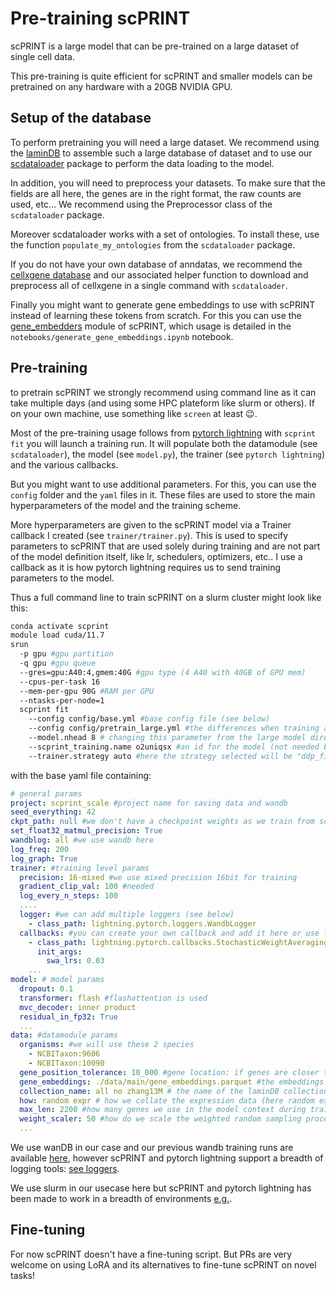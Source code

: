 # Pre-training scPRINT

scPRINT is a large model that can be pre-trained on a large dataset of single cell data.

This pre-training is quite efficient for scPRINT and smaller models can be pretrained on any hardware with a 20GB NVIDIA GPU.

## Setup of the database

To perform pretraining you will need a large dataset. We recommend using the [laminDB](https://lamin.ai) to assemble such a large database of dataset and to use our [scdataloader](https://github.com/jkobject/scDataLoader) package to perform the data loading to the model.

In addition, you will need to preprocess your datasets. To make sure that the fields are all here, the genes are in the right format, the raw counts are used, etc... We recommend using the Preprocessor class of the `scdataloader` package.

Moreover scdataloader works with a set of ontologies. To install these, use the function `populate_my_ontologies` from the `scdataloader` package.

If you do not have your own database of anndatas, we recommend the [cellxgene database](https://cellxgene.cziscience.com/) and our associated helper function to download and preprocess all of cellxgene in a single command with `scdataloader`.

Finally you might want to generate gene embeddings to use with scPRINT instead of learning these tokens from scratch. For this you can use the [gene_embedders](embedder.md) module of scPRINT, which usage is detailed in the `notebooks/generate_gene_embeddings.ipynb` notebook.

## Pre-training

to pretrain scPRINT we strongly recommend using command line as it can take multiple days (and using some HPC plateform like slurm or others). If on your own machine, use something like `screen` at least 😉.

Most of the pre-training usage follows from [pytorch lightning](https://lightning.ai/docs/pytorch/stable/levels/intermediate.html) with `scprint fit` you will launch a training run. It will populate both the datamodule (see `scdataloader`), the model (see `model.py`), the trainer (see `pytorch lightning`) and the various callbacks.

But you might want to use additional parameters. For this, you can use the `config` folder and the `yaml` files in it. These files are used to store the main hyperparameters of the model and the training scheme.

More hyperparameters are given to the scPRINT model via a Trainer callback I created (see `trainer/trainer.py`). This is used to specify parameters to scPRINT that are used solely during training and are not part of the model definition itself, like lr, schedulers, optimizers, etc.. I use a callback as it is how pytorch lightning requires us to send training parameters to the model.

Thus a full command line to train scPRINT on a slurm cluster might look like this:

```bash
conda activate scprint
module load cuda/11.7
srun 
  -p gpu #gpu partition
  -q gpu #gpu queue
  --gres=gpu:A40:4,gmem:40G #gpu type (4 A40 with 40GB of GPU mem)
  --cpus-per-task 16
  --mem-per-gpu 90G #RAM per GPU
  --ntasks-per-node=1 
  scprint fit 
    --config config/base.yml #base config file (see below)
    --config config/pretrain_large.yml #the differences when training a large model
    --model.nhead 8 # changing this parameter from the large model directly in command line (cannot do 4 heads of 128dim with A40 GPUs...)
    --scprint_training.name o2uniqsx #an id for the model (not needed but useful)
    --trainer.strategy auto #here the strategy selected will be "ddp_find_unused_parameters_true"
```

with the base yaml file containing:

```yaml
# general params
project: scprint_scale #project name for saving data and wandb
seed_everything: 42
ckpt_path: null #we don't have a checkpoint weights as we train from scratch
set_float32_matmul_precision: True
wandblog: all #we use wandb here
log_freq: 200
log_graph: True
trainer: #training level params
  precision: 16-mixed #we use mixed precision 16bit for training
  gradient_clip_val: 100 #needed
  log_every_n_steps: 100
  ....
  logger: #we can add multiple loggers (see below)
    - class_path: lightning.pytorch.loggers.WandbLogger
  callbacks: #you can create your own callback and add it here or use lightning's callbacks
    - class_path: lightning.pytorch.callbacks.StochasticWeightAveraging
      init_args:
        swa_lrs: 0.03
    ...
model: # model params
  dropout: 0.1
  transformer: flash #flashattention is used
  mvc_decoder: inner product
  residual_in_fp32: True
  ...
data: #datamodule params
  organisms: #we will use these 2 species
    - NCBITaxon:9606
    - NCBITaxon:10090
  gene_position_tolerance: 10_000 #gene location: if genes are closer than 10kb, they are considered as the same location
  gene_embeddings: ./data/main/gene_embeddings.parquet #the embeddings of genes (see above  )
  collection_name: all no zhang13M # the name of the laminDB collection we will use
  how: random expr # how we collate the expression data (here random expressed genes)
  max_len: 2200 #how many genes we use in the model context during training
  weight_scaler: 50 #how do we scale the weighted random sampling procedure (see our manuscript)
  ...
```

We use wanDB in our case and our previous wandb training runs are available [here](https://wandb.ai/ml4ig/scprint_scale/reports/scPRINT-trainings--Vmlldzo4ODIxMjgx?accessToken=80metwx7b08hhourotpskdyaxiflq700xzmzymr6scvkp69agybt79l341tv68hp), however scPRINT and pytorch lightning support a breadth of logging tools: [see loggers](https://lightning.ai/docs/pytorch/stable/api_references.html#loggers).

We use slurm in our usecase here but scPRINT and pytorch lightning has been made to work in a breadth of environments [e.g.](https://lightning.ai/docs/pytorch/stable/levels/intermediate_level_7.html).

## Fine-tuning

For now scPRINT doesn't have a fine-tuning script. But PRs are very welcome on using LoRA and its alternatives to fine-tune scPRINT on novel tasks!
